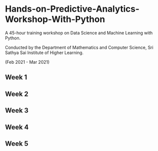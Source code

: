 # Hands-on-Predictive-Analytics-Workshop-With-Python
A 45-hour training workshop on Data Science and Machine Learning with Python.

Conducted by the Department of Mathematics and Computer Science, Sri Sathya Sai Institute of Higher Learning.

(Feb 2021 - Mar 2021)

## Week 1

## Week 2

## Week 3

## Week 4

## Week 5
